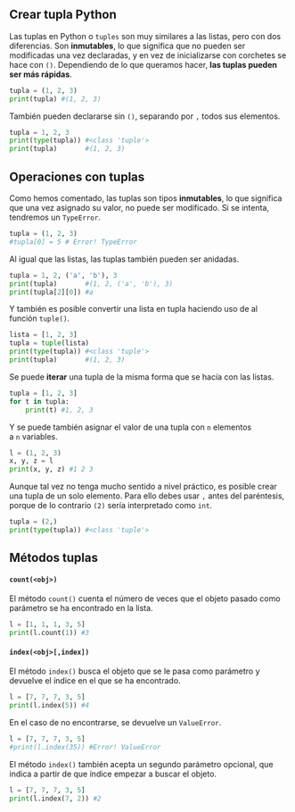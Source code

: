 ## Crear tupla Python

Las tuplas en Python o `tuples` son muy similares a las listas, pero con dos diferencias. Son **inmutables**, lo que significa que no pueden ser modificadas una vez declaradas, y en vez de inicializarse con corchetes se hace con `()`. Dependiendo de lo que queramos hacer, **las tuplas pueden ser más rápidas**.

```python
tupla = (1, 2, 3)
print(tupla) #(1, 2, 3)
```

También pueden declararse sin `()`, separando por `,` todos sus elementos.

```python
tupla = 1, 2, 3
print(type(tupla)) #<class 'tuple'>
print(tupla)       #(1, 2, 3)
```

## Operaciones con tuplas

Como hemos comentado, las tuplas son tipos **inmutables**, lo que significa que una vez asignado su valor, no puede ser modificado. Si se intenta, tendremos un `TypeError`.

```python
tupla = (1, 2, 3)
#tupla[0] = 5 # Error! TypeError
```

Al igual que las listas, las tuplas también pueden ser anidadas.

```python
tupla = 1, 2, ('a', 'b'), 3
print(tupla)       #(1, 2, ('a', 'b'), 3)
print(tupla[2][0]) #a
```

Y también es posible convertir una lista en tupla haciendo uso de al función `tuple()`.

```python
lista = [1, 2, 3]
tupla = tuple(lista)
print(type(tupla)) #<class 'tuple'>
print(tupla)       #(1, 2, 3)
```

Se puede **iterar** una tupla de la misma forma que se hacía con las listas.

```python
tupla = [1, 2, 3]
for t in tupla:
    print(t) #1, 2, 3
```

Y se puede también asignar el valor de una tupla con `n` elementos a `n` variables.

```python
l = (1, 2, 3)
x, y, z = l
print(x, y, z) #1 2 3
```

Aunque tal vez no tenga mucho sentido a nivel práctico, es posible crear una tupla de un solo elemento. Para ello debes usar `,` antes del paréntesis, porque de lo contrario `(2)` sería interpretado como `int`.

```python
tupla = (2,)
print(type(tupla)) #<class 'tuple'>
```

## Métodos tuplas

#### `count(<obj>)`

El método `count()` cuenta el número de veces que el objeto pasado como parámetro se ha encontrado en la lista.

```python
l = [1, 1, 1, 3, 5]
print(l.count(1)) #3
```

#### `index(<obj>[,index])`

El método `index()` busca el objeto que se le pasa como parámetro y devuelve el índice en el que se ha encontrado.

```python
l = [7, 7, 7, 3, 5]
print(l.index(5)) #4
```

En el caso de no encontrarse, se devuelve un `ValueError`.

```python
l = [7, 7, 7, 3, 5]
#print(l.index(35)) #Error! ValueError
```

El método `index()` también acepta un segundo parámetro opcional, que indica a partir de que índice empezar a buscar el objeto.

```python
l = [7, 7, 7, 3, 5]
print(l.index(7, 2)) #2
```